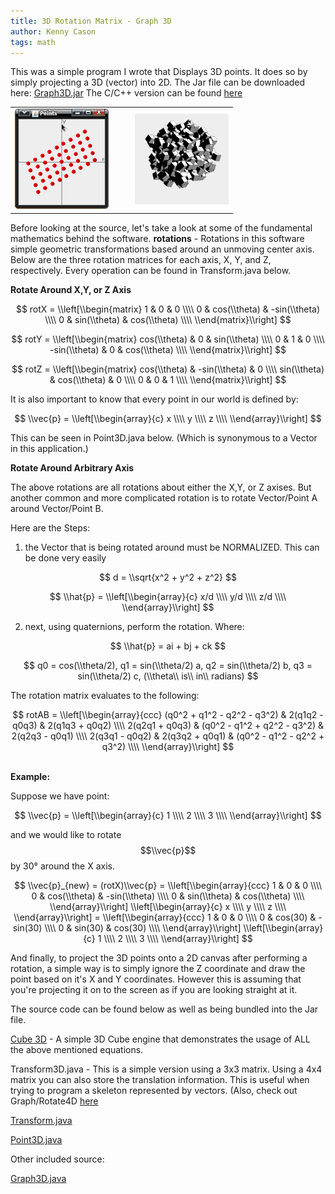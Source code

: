 ```yaml
---
title: 3D Rotation Matrix - Graph 3D
author: Kenny Cason
tags: math
---
```


This was a simple program I wrote that Displays 3D points. It does so by simply projecting a 3D (vector) into 2D.
The Jar file can be downloaded here: <a href="/code/java/graph3D/Graph3D.jar">Graph3D.jar</a>
The C/C++ version can be found <a href="/posts/2009-12-19-graph-3d-vector-rotation-source-included-c.html" target="_blank">here</a>

<table><tr><td>
<a href="/code/java/graph3D/graph3D.png" target="_blank" ><img src="/code/java/graph3D/graph3D.png" width="150" alt="3D rotation matrix" /></a>
</td><td>
<a href="https://v.usetapes.com/qlAEOyHsTg" target="_blank"><object width="150" height="150" data="https://d2p1e9awn3tn6.cloudfront.net/qlAEOyHsTg.mp4"></object></a>
</td><td>
<a href="https://v.usetapes.com/IlwgiJDE5t" target="_blank"><object width="150" height="150" data="https://d2p1e9awn3tn6.cloudfront.net/IlwgiJDE5t.mp4"></object></a>
</td><td>
<a href="/code/java/cube3D/Screenshot-Cubes3D.png" target="_blank" ><img src="/code/java/cube3D/Screenshot-Cubes3D.png" width="150" alt="3D rotation matrix" /></a>
</td></tr></table>

Before looking at the source, let's take a look at some of the fundamental mathematics behind the software.
<b>rotations</b> - Rotations in this software simple geometric transformations based around an unmoving center axis. Below are the three rotation matrices for each axis, X, Y, and Z, respectively. Every operation can be found in Transform.java below.

<b>Rotate Around X,Y, or Z Axis</b>

$$
rotX = \\left[\\begin{matrix}
1 & 0 & 0                          \\\\
0 & cos(\\theta) & -sin(\\theta)   \\\\
0 & sin(\\theta) & cos(\\theta)    \\\\
\\end{matrix}\\right]
$$

$$
rotY = \\left[\\begin{matrix}
cos(\\theta) & 0 & sin(\\theta)    \\\\
0 & 1 & 0                          \\\\
-sin(\\theta) & 0 & cos(\\theta)   \\\\
\\end{matrix}\\right]
$$

$$
rotZ = \\left[\\begin{matrix}
cos(\\theta) & -sin(\\theta) & 0     \\\\
sin(\\theta) & cos(\\theta) & 0      \\\\
0 & 0 & 1                            \\\\
\\end{matrix}\\right]
$$

It is also important to know that every point in our world is defined by:

$$
\\vec{p} = \\left[\\begin{array}{c}
x      \\\\
y      \\\\
z      \\\\
\\end{array}\\right]
$$

This can be seen in Point3D.java below. (Which is synonymous to a Vector in this application.)

<b>Rotate Around Arbitrary Axis</b>

The above rotations are all rotations about either the X,Y, or Z axises. But another common and more complicated rotation is to rotate Vector/Point A around Vector/Point B.

Here are the Steps:

1. the Vector that is being rotated around must be NORMALIZED. This can be done very easily

$$
d = \\sqrt{x^2 + y^2 + z^2}
$$

$$
\\hat{p} = \\left[\\begin{array}{c}
x/d      \\\\
y/d      \\\\
z/d      \\\\
\\end{array}\\right]
$$

2. next, using quaternions, perform the rotation. Where:

$$
\\hat{p} = ai + bj + ck
$$

$$
q0 = cos(\\theta/2),  q1 = sin(\\theta/2) a,  q2 = sin(\\theta/2) b,  q3 = sin(\\theta/2) c,  (\\theta\\ is\\ in\\ radians)
$$

The rotation matrix evaluates to the following:

$$
rotAB = \\left[\\begin{array}{ccc}
(q0^2 + q1^2 - q2^2 - q3^2) & 2(q1q2 - q0q3) & 2(q1q3 + q0q2)       \\\\
2(q2q1 + q0q3) & (q0^2 - q1^2 + q2^2 - q3^2) & 2(q2q3 - q0q1)       \\\\
2(q3q1 - q0q2) & 2(q3q2 + q0q1) & (q0^2 - q1^2 - q2^2 + q3^2)       \\\\
\\end{array}\\right]
$$

<br/><b>Example:</b>

Suppose we have point:

$$
\\vec{p} = \\left[\\begin{array}{c}
1       \\\\
2       \\\\
3       \\\\
\\end{array}\\right]
$$

and we would like to rotate $$\\vec{p}$$ by 30° around the X axis.

$$
\\vec{p}_{new} = (rotX)\\vec{p} =
\\left[\\begin{array}{ccc}
1 & 0 & 0                             \\\\
0 & cos(\\theta) & -sin(\\theta)      \\\\
0 & sin(\\theta) & cos(\\theta)       \\\\
\\end{array}\\right]
\\left[\\begin{array}{c}
x      \\\\
y      \\\\
z      \\\\
\\end{array}\\right] =
\\left[\\begin{array}{ccc}
1 & 0 & 0                    \\\\
0 & cos(30) & -sin(30)       \\\\
0 & sin(30) & cos(30)        \\\\
\\end{array}\\right]
\\left[\\begin{array}{c}
1      \\\\
2      \\\\
3      \\\\
\\end{array}\\right]
$$

And finally, to project the 3D points onto a 2D canvas after performing a rotation, a simple way is to simply ignore the Z coordinate and draw the point based on it's X and Y coordinates. However this is assuming that you're projecting it on to the screen as if you are looking straight at it.

The source code can be found below as well as being bundled into the Jar file.

<a href="/posts/2009-06-27-3d-cube-engine-java.html" target="_blank">Cube 3D</a> - A simple 3D Cube engine that demonstrates the usage of ALL the above mentioned equations.

Transform3D.java - This is a simple version using a 3x3 matrix. Using a 4x4 matrix you can also store the translation information. This is useful when trying to program a skeleton represented by vectors.
(Also, check out Graph/Rotate4D <a href="/posts/2009-01-08-graph4d-rotation4d-project-to-2d.html" target="_blank">here</a>
<p><a href="/code/java/graph3D/Transform3D.java" target="_blank">Transform.java</a></p>
<p><a href="code/java/graph3D/Point3D.java" target="_blank">Point3D.java</a></p>
Other included source:
<p><a href="/code/java/graph3D/Graph3D.java" target="_blank">Graph3D.java</a></p>
